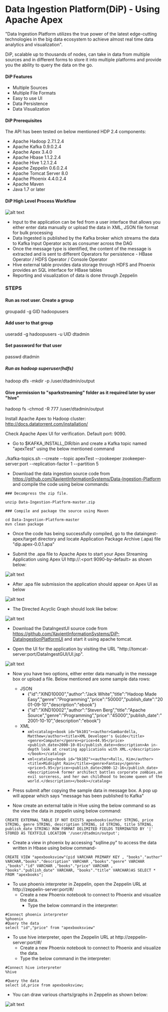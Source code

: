 # Data Ingestion Platform(DiP) - Using Apache Apex

"Data Ingestion Platform utilizes the true power of the latest edge-cutting technologies in the big data ecosystem to achieve almost real time data analytics and visualization".

DiP, scalable up to thousands of nodes, can take in data from multiple sources and in different forms to store it into multiple platforms and provide you the ability to query the data on the go.

#### DiP Features

  - Multiple Sources
  - Multiple File Formats
  - Easy to use UI
  - Data Persistence
  - Data Visualization

#### DiP Prerequisites

The API has been tested on below mentioned HDP 2.4 components:
- Apache Hadoop 2.7.1.2.4
- Apache Kafka 0.9.0.2.4
- Apache Apex 3.4.0
- Apache Hbase 1.1.2.2.4
- Apache Hive 1.2.1.2.4
- Apache Zeppelin 0.6.0.2.4
- Apache Tomcat Server 8.0
- Apache Phoenix 4.4.0.2.4
- Apache Maven
- Java 1.7 or later

#### DiP High Level Process Workflow

![alt text](https://github.com/XavientInformationSystems/Data-Ingestion-Platform/blob/master/dataingest-apex/src/main/resources/images/Architecture.JPG "Application Architecture") 

- Input to the application can be fed from a user interface that allows you either enter data manually or upload the data in XML, JSON file format for bulk processing
- Data Ingested is published by the Kafka broker which streams the data to Kafka Input Operator acts as consumer across the DAG
- Once the message type is identified, the content of the message is extracted and is sent to different Operators for persistence - HBase Operator / HDFS Operator / Console Operator
- Hive external table provides data storage through HDFS and Phoenix provides an SQL interface for HBase tables
- Reporting and visualization  of data is done through Zeppelin

### STEPS

#### Run as root user. Create a group
groupadd -g GID hadoopusers

#### Add user to that group
useradd -g hadoopusers -u UID dtadmin

#### Set password for that user
passwd dtadmin

##### Run as hadoop superuser(hdfs)
hadoop dfs -mkdir -p /user/dtadmin/output

#### Give permission to "sparkstreaming" folder as it required later by user "hive"
hadoop fs -chmod -R 777 /user/dtadmin/output

Install Apache Apex to Hadoop cluster: http://docs.datatorrent.com/installation/

Check Apache Apex UI for verification. Default port: 9090.

- Go to $KAFKA_INSTALL_DIR/bin and create a Kafka topic named "apexTest" using the below mentioned command

./kafka-topics.sh --create --topic apexTest --zookeeper zookeeper-server:port --replication-factor 1 --partition 5

- Download the data ingestion source code from https://github.com/XavientInformationSystems/Data-Ingestion-Platform and compile the code using below commands:

```
### Decompress the zip file.

unzip Data-Ingestion-Platform-master.zip

### Compile and package the source using Maven

cd Data-Ingestion-Platform-master
mvn clean package
```

- Once the code has being successfully compiled, go to the dataingest-apex/target directory and locate Application Package Archive (.apa) file "dip.apex-0.0.1.apa"

- Submit the .apa file to Apache Apex to start your Apex Streaming Application using Apex UI http://<server>:<port 9090-by-default> as shown below:

![alt text](https://github.com/XavientInformationSystems/Data-Ingestion-Platform/blob/master/dataingest-apex/src/main/resources/images/Apex%20UI%20Application%20Upload.JPG "Apex UI Application Upload")

- After .apa file submission the application should appear on Apex UI as below

![alt text](https://github.com/XavientInformationSystems/Data-Ingestion-Platform/blob/master/dataingest-apex/src/main/resources/images/Application%20Submitted.JPG "Application Submitted")

- The Directed Acyclic Graph should look like below:

![alt text](https://github.com/XavientInformationSystems/Data-Ingestion-Platform/blob/master/dataingest-apex/src/main/resources/images/DAG.JPG "Directed Acyclic Graph") 

- Download the DataIngestUI source code from https://github.com/XavientInformationSystems/DiP-DataIngestionPlatformUI and start it using apache tomcat.

- Open the UI for the application by visiting the URL "http://tomcat-server:port/DataIngestGUI/UI.jsp".

![alt text](https://github.com/XavientInformationSystems/Data-Ingestion-Platform/blob/master/dataingest-apex/src/main/resources/images/Data%20Ingest%20UI.JPG "Directed Acyclic Graph")

- Now you have two options, either enter data manually in the message box or upload a file. Below mentioned are some sample data rows:
    - JSON
        - {"id":"XIND10000","author":"Jack White","title":"Hadoop Made Easy","genre":"Programming","price":"50000","publish_date":"2001-09-10","description":"ebook"}
        - {"id":"XIND10002","author":"Steven Berg","title":"Apache Source","genre":"Programming","price":"45000","publish_date":"2001-10-10","description":"ebook"}
    - XML
       -    ```xml<catalog><book id="bk101"><author>Gambardella, Matthew</author><title>XML Developer's Guide</title><genre>Computer</genre><price>44.95</price><publish_date>2000-10-01</publish_date><description>An in-depth look at creating applications with XML.</description></book></catalog>```
       -    ```xml<catalog><book id="bk102"><author>Ralls, Kim</author><title>Midnight Rain</title><genre>Fantasy</genre><price>5.95</price><publish_date>2000-12-16</publish_date><description>A former architect battles corporate zombies,an evil sorceress, and her own childhood to become queen of the world.</description></book></catalog>```

-   Press submit after copying the sample data in message box. A pop up will appear which says "message has been published to Kafka"

- Now create an external table in Hive using the below command so as the view the data in zeppelin using below command:

```
CREATE EXTERNAL TABLE IF NOT EXISTS apexbooks(author STRING, price STRING, genre STRING, description STRING, id STRING, title STRING,   publish_date STRING) ROW FORMAT DELIMITED FIELDS TERMINATED BY '|' STORED AS TEXTFILE LOCATION '/user/dtadmin/output';
```
- Create a view in phoenix by accessing "sqlline.py" to access the data written in Hbase using below command-

```
CREATE VIEW "apexbooksview"(pid VARCHAR PRIMARY KEY , "books"."author" VARCHAR,"books"."description" VARCHAR ,"books"."genre" VARCHAR ,"books"."id" VARCHAR ,"books"."price" VARCHAR , "books"."publish_date" VARCHAR, "books"."title" VARCHAR)AS SELECT * FROM "apexbooks";
```
- To use phoenix interpreter in Zeppelin, open the Zeppelin URL at http://zeppelin-server:port/#/
    - Create a new Phoenix notebook to connect to Phoenix and visualize the data.
        - Type the below command in the interpreter:
```
#Connect phoenix interpreter
%phoenix
#Query the data
select "id","price" from "apexbooksview"
```

- To use hive interpreter, open the Zeppelin URL at http://zeppelin-server:port/#/
    -   Create a new Phoenix notebook to connect to Phoenix and visualize the data.
    -   Type the below command in the interpreter:
```
#Connect hive interpreter
%hive

#Query the data
select id,price from apexbooksview;
```

- You can draw various charts/graphs in Zeppelin as shown below:
 
![alt text](https://github.com/XavientInformationSystems/Data-Ingestion-Platform/blob/master/dataingest-apex/src/main/resources/images/Zeppelin%20Report.JPG "Zeppelin Reports")

